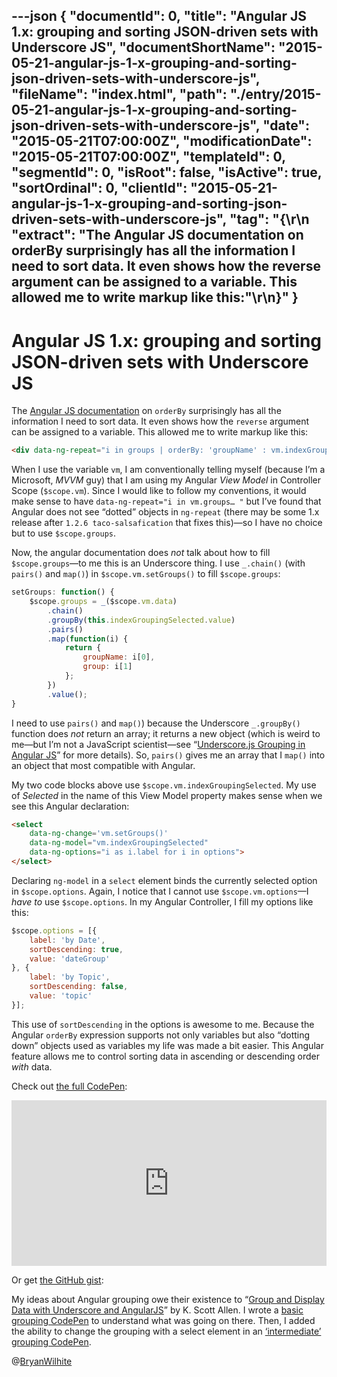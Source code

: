 ---json
{
  "documentId": 0,
  "title": "Angular JS 1.x: grouping and sorting JSON-driven sets with Underscore JS",
  "documentShortName": "2015-05-21-angular-js-1-x-grouping-and-sorting-json-driven-sets-with-underscore-js",
  "fileName": "index.html",
  "path": "./entry/2015-05-21-angular-js-1-x-grouping-and-sorting-json-driven-sets-with-underscore-js",
  "date": "2015-05-21T07:00:00Z",
  "modificationDate": "2015-05-21T07:00:00Z",
  "templateId": 0,
  "segmentId": 0,
  "isRoot": false,
  "isActive": true,
  "sortOrdinal": 0,
  "clientId": "2015-05-21-angular-js-1-x-grouping-and-sorting-json-driven-sets-with-underscore-js",
  "tag": "{\r\n  \"extract\": \"The Angular JS documentation on orderBy surprisingly has all the information I need to sort data. It even shows how the reverse argument can be assigned to a variable. This allowed me to write markup like this:\"\r\n}"
}
---

# Angular JS 1.x: grouping and sorting JSON-driven sets with Underscore JS

The [Angular JS documentation](https://docs.angularjs.org/api/ng/filter/orderBy) on `orderBy` surprisingly has all the information I need to sort data. It even shows how the `reverse` argument can be assigned to a variable. This allowed me to write markup like this:

```html
<div data-ng-repeat="i in groups | orderBy: 'groupName' : vm.indexGroupingSelected.sortDescending ">…</div>
```

When I use the variable `vm`, I am conventionally telling myself (because I’m a Microsoft, *MVVM* guy) that I am using my Angular *View Model* in Controller Scope (`$scope.vm`). Since I would like to follow my conventions, it would make sense to have `data-ng-repeat="i in vm.groups… "` but I’ve found that Angular does not see “dotted” objects in `ng-repeat` (there may be some 1.x release after `1.2.6 taco-salsafication` that fixes this)—so I have no choice but to use `$scope.groups`.

Now, the angular documentation does *not* talk about how to fill `$scope.groups`—to me this is an Underscore thing. I use `_.chain()` (with `pairs()` and `map()`) in `$scope.vm.setGroups()` to fill `$scope.groups`:

```js
setGroups: function() {
    $scope.groups = _($scope.vm.data)
        .chain()
        .groupBy(this.indexGroupingSelected.value)
        .pairs()
        .map(function(i) {
            return {
                groupName: i[0],
                group: i[1]
            };
        })
        .value();
}
```

I need to use `pairs()` and `map()`) because the Underscore `_.groupBy()` function does *not* return an array; it returns a new object (which is weird to me—but I’m not a JavaScript scientist—see “[Underscore.js Grouping in Angular JS](http://songhayblog.azurewebsites.net/Entry/Show/underscore-js-grouping)” for more details). So, `pairs()` gives me an array that I `map()` into an object that most compatible with Angular.

My two code blocks above use `$scope.vm.indexGroupingSelected`. My use of *Selected* in the name of this View Model property makes sense when we see this Angular declaration:

```html
<select
    data-ng-change='vm.setGroups()'
    data-ng-model="vm.indexGroupingSelected"
    data-ng-options="i as i.label for i in options">
</select>
```

Declaring `ng-model` in a `select` element binds the currently selected option in `$scope.options`. Again, I notice that I cannot use `$scope.vm.options`—I *have to* use `$scope.options`. In my Angular Controller, I fill my options like this:

```js
$scope.options = [{
    label: 'by Date',
    sortDescending: true,
    value: 'dateGroup'
}, {
    label: 'by Topic',
    sortDescending: false,
    value: 'topic'
}];
```

This use of `sortDescending` in the options is awesome to me. Because the Angular `orderBy` expression supports not only variables but also “dotting down” objects used as variables my life was made a bit easier. This Angular feature allows me to control sorting data in ascending or descending order *with* data.

Check out [the full CodePen](http://codepen.io/rasx/pen/XJYJye):

<!-- cSpell:disable -->

<iframe height="265" style="width: 100%;" scrolling="no" title="Songhay Studio: Day Path Index JSON" src="https://codepen.io/rasx/embed/XJYJye?height=265&theme-id=0&default-tab=js,result" frameborder="no" allowtransparency="true" allowfullscreen="true">

See the Pen <a href='https://codepen.io/rasx/pen/XJYJye'>Songhay Studio: Day Path Index JSON</a> by Bryan Wilhite
  (<a href='https://codepen.io/rasx'>@rasx</a>) on <a href='https://codepen.io'>CodePen</a>.

</iframe>

<!-- cSpell:enable -->

Or get [the GitHub gist](https://gist.github.com/BryanWilhite/4dfb1564fe88dba16625):

<script src="https://gist.github.com/BryanWilhite/4dfb1564fe88dba16625.js"></script>

My ideas about Angular grouping owe their existence to “[Group and Display Data with Underscore and AngularJS](http://odetocode.com/blogs/scott/archive/2013/08/08/group-and-display-data-with-underscore-and-angularjs.aspx)” by K. Scott Allen. I wrote a [basic grouping CodePen](http://codepen.io/rasx/pen/BjCkH) to understand what was going on there. Then, I added the ability to change the grouping with a select element in an [‘intermediate’ grouping CodePen](http://codepen.io/rasx/pen/XJJKYX?editors=101).

@[BryanWilhite](https://twitter.com/BryanWilhite)

